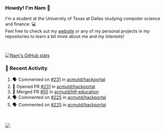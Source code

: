 ### Howdy! I'm Nam 👋
<!-- 👋 -->
I'm a student at the University of Texas at Dallas studying computer science and finance. :computer:  
Feel free to check out my [website](https://namtruong.vercel.app) or any of my personal projects in my repositories to learn a bit more about me and my interests!

<br/>

[![Nam's GitHub stats](https://github-readme-stats.vercel.app/api?username=nam-t24&show_icons=true&theme=dracula&count_private=true&hide=stars)](https://github.com/anuraghazra/github-readme-stats)

### :cowboy_hat_face: Recent Activity  
<!--START_SECTION:activity-->
1. 🗣 Commented on [#231](https://github.com/acmutd/hackportal/issues/231) in [acmutd/hackportal](https://github.com/acmutd/hackportal)
2. 💪 Opened PR [#231](https://github.com/acmutd/hackportal/pull/231) in [acmutd/hackportal](https://github.com/acmutd/hackportal)
3. 🎉 Merged PR [#55](https://github.com/acmutd/htf-education/pull/55) in [acmutd/htf-education](https://github.com/acmutd/htf-education)
4. 🗣 Commented on [#225](https://github.com/acmutd/hackportal/issues/225) in [acmutd/hackportal](https://github.com/acmutd/hackportal)
5. 🗣 Commented on [#225](https://github.com/acmutd/hackportal/issues/225) in [acmutd/hackportal](https://github.com/acmutd/hackportal)
<!--END_SECTION:activity-->

<br/>

![](https://komarev.com/ghpvc/?username=nam-t24&color=blue)
